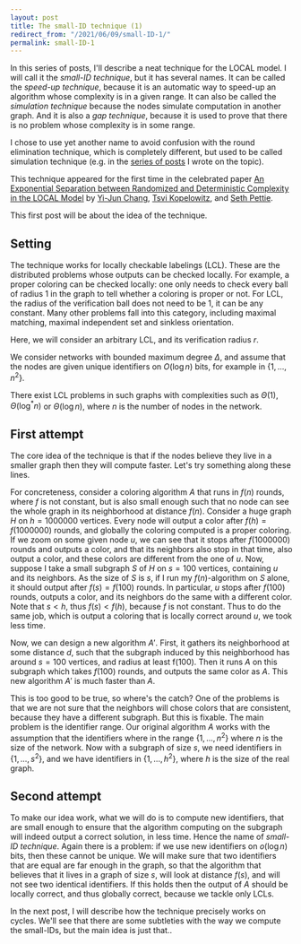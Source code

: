 ```yaml
---
layout: post
title: The small-ID technique (1)
redirect_from: "/2021/06/09/small-ID-1/"
permalink: small-ID-1
---
```


In this series of posts, I'll describe a neat technique for the LOCAL model. 
I will call it the *small-ID technique*, but it has several names.
It can be called the *speed-up technique*, because it is an automatic way
to speed-up an algorithm whose complexity is in a given range.
It can also be called the *simulation technique* because the nodes simulate
computation in another graph.
And it is also a *gap technique*, because it is used to prove that there
is no problem whose complexity is in some range.

I chose to use yet another name to avoid confusion with the round elimination
technique, which is completely different, but used to be called simulation
technique (e.g. in the
[series of posts](https://discrete-notes.github.io/simulation-1) I wrote on the
topic).

This technique appeared for the first time in the celebrated paper
[An Exponential Separation between Randomized and Deterministic Complexity in the LOCAL Model](https://epubs.siam.org/doi/10.1137/17M1117537)
by [Yi-Jun Chang](https://sites.google.com/a/umich.edu/yi-jun-chang/),
[Tsvi Kopelowitz](https://sites.google.com/site/kopelot/), and
[Seth Pettie](https://web.eecs.umich.edu/~pettie/).

This first post will be about the idea of the technique.


## Setting 
The technique works for locally checkable labelings (LCL).
These are the distributed problems whose outputs can be checked locally.
For example, a proper coloring can be checked locally:
one only needs to check every ball of radius 1 in the graph to tell whether 
a coloring is proper or not. 
For LCL, the radius of the verification ball does not need to be 1, it can be
any constant.
Many other problems
fall into this category, including maximal matching, maximal independent set and
sinkless orientation.

Here, we will consider an arbitrary LCL, and its verification radius $r$.

We consider networks with bounded maximum degree $\Delta$, and assume that 
the nodes are given unique identifiers on $O(\log n)$ bits, for example 
in $\{1,...,n^2\}$.

There exist LCL problems in such graphs with 
complexities such as $\Theta(1)$, $\Theta(\log^*n)$ or $\Theta(\log n)$, 
where $n$ is the number of nodes in the network. 

 
## First attempt

The core idea of the technique is that if the nodes believe they live in a
smaller graph then they will compute faster. Let's try something along these 
lines. 

For concreteness, consider a coloring algorithm $A$ that runs in $f(n)$ 
rounds, where $f$ is not constant, but is also small enough such that no node
can see the whole graph in its neighborhood at distance $f(n)$.
Consider a  huge graph $H$ on $h=1000000$ vertices. 
Every node will output a color after $f(h)=f(1000000)$ rounds, and 
globally the coloring computed is a proper coloring.
If we zoom on some given node $u$, we can see that it stops after 
$f(1000000)$ rounds and outputs a color, and that its neighbors also stop in 
that time, also output a color, and these colors are different from the one 
of $u$. 
Now, suppose I take a small subgraph $S$ of $H$ on $s=100$ vertices, 
containing $u$ and its neighbors.
As the size of $S$ is $s$, if I run my $f(n)$-algorithm on $S$ alone, it should
output after $f(s)=f(100)$ rounds. In particular, $u$ stops after $f(100)$ 
rounds, outputs a color, and its neighbors do the same with a different color. 
Note that $s < h$, thus $f(s) < f(h)$, because $f$ is not constant.
Thus to do the same job, which is output a coloring that
is locally correct around $u$, we took less time.

Now, we can design a new algorithm $A'$.
First, it gathers its neighborhood at some distance $d$, such that the subgraph
induced by this neighborhood has around $s=100$ vertices, and radius at least
f(100). Then it runs $A$ on this subgraph which takes $f(100)$ rounds, and
outputs the same color as $A$. 
This new algorithm $A'$ is much faster than $A$. 

This is too good to be true, so where's the catch?
One of the problems is that we are not sure that the neighbors will chose colors
that are consistent, because they have a different subgraph. But this is fixable.
The main problem is the identifier range.
Our original algorithm $A$ works with the assumption that the 
identifiers where in the range $\{1,...,n^2\}$ where $n$ is the size of the 
network.
Now with a subgraph of size $s$, we need identifiers in $\{1,...,s^2\}$,
and we have identifiers in $\{1,...,h^2\}$, where $h$ is the size of
the real graph. 

## Second attempt 

To make our idea work, what we will do is to compute new identifiers, that
are small enough to ensure that the algorithm computing on the subgraph 
will indeed output a correct solution, in less time. 
Hence the name of *small-ID technique*. 
Again there is a problem: if we use new identifiers on $o(\log n)$ bits, then 
these cannot be unique. 
We will make sure that two identifiers that are equal are 
far enough in the graph, so that the algorithm that believes that it lives 
in a graph of size $s$, will look at distance $f(s)$, and will not see two 
identical identifiers. If this holds then the output of $A$ should be 
locally correct, and thus globally correct, because we tackle only LCLs. 

In the next post, I will describe how the technique precisely works on cycles. 
We'll see that there are some subtleties with the way we compute the small-IDs, 
but the main idea is just that..



 
